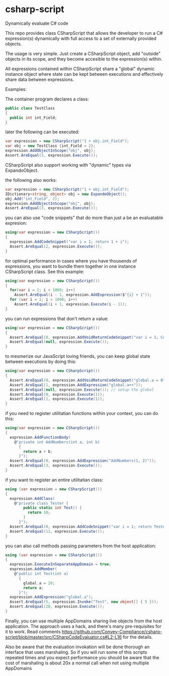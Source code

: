 # csharp-script
Dynamically evaluate C# code

This repo provides class CSharpScript that allows the developer to run a C# expression(s) dynamically with full access to a set of externally provided objects.

The usage is very simple. Just create a CSharpScript object, add "outside" objects in its scope, and they become accesible to the expression(s) within.

All expressions contained within CSharpScript share a "global" dynamic instance object where state can be kept between executions and effectively share data between expressions.

Examples:

The container program declares a class:

```C#
public class TestClass
{
  public int int_Field;
}
```

later the following can be executed:

```C#
var expression = new CSharpScript("1 + obj.int_Field");
var obj = new TestClass {int_Field = 2};
expression.AddObjectInScope("obj", obj);
Assert.AreEqual(3, expression.Execute());
```
CSharpScript also support working with "dynamic" types via ExpandoObject.

the following also works:

```C#
var expression = new CSharpScript("1 + obj.int_Field");
IDictionary<string, object> obj = new ExpandoObject();
obj.Add("int_Field", 2);
expression.AddObjectInScope("obj", obj);
Assert.AreEqual(3, expression.Execute());
```

you can also use "code snippets" that do more than just a be an evaluatable expresion:

```C#
using(var expression = new CSharpScript())
{
  expression.AddCodeSnippet("var i = 1; return 1 + i");
  Assert.AreEqual(2, expression.Execute());
}
```
  
for optimal performance in cases where you have thousends of expressions, you want to bundle them together in one instance CSharpScript class.
See this example:

```C#
using(var expression = new CSharpScript())
{
  for(var i = 1; i < 1000; i++)
    Assert.AreEqual(i - 1, expression.AddExpression($"{i} + 1"));
  for (var i = 1; i < 1000; i++)
    Assert.AreEqual(i + 1, expression.Execute(i - 1));
}
```

you can run expressions that don't return a value:

```C#
using(var expression = new CSharpScript())
{
  Assert.AreEqual(0, expression.AddVoidReturnCodeSnippet("var i = 1; Console.WriteLine(i)"));
  Assert.AreEqual(null, expression.Execute());
}
```

to mesmerize our JavaScript loving friends, you can keep global state between executions by doing this:

```C#
using(var expression = new CSharpScript())
{
  Assert.AreEqual(0, expression.AddVoidReturnCodeSnippet("global.a = 0")); // this injects an int field into global
  Assert.AreEqual(1, expression.AddExpression("global.a++"));
  Assert.AreEqual(null, expression.Execute()); // setup the global
  Assert.AreEqual(0, expression.Execute(1));
  Assert.AreEqual(1, expression.Execute(1));
}
```

if you need to register utilitatian functions within your context, you can do this:

```C#
using(var expression = new CSharpScript()) 
{
  expression.AddFunctionBody(
    @"private int AddNumbers(int a, int b)
      {
        return a + b; 
      }");
  Assert.AreEqual(0, expression.AddExpression("AddNumbers(1, 2)"));
  Assert.AreEqual(3, expression.Execute());
}
```

if you want to register an entire utilitatian class:

```C#
using (var expression = new CSharpScript())
{
  expression.AddClass(
    @"private class Tester {
        public static int Test() {
          return 10;
        }
      }");
  Assert.AreEqual(0, expression.AddCodeSnippet("var i = 1; return Tester.Test() + i"));
  Assert.AreEqual(11, expression.Execute());
}
```

you can also call methods passing parameters from the host application:

```C#
using (var expression = new CSharpScript())
{
  expression.ExecuteInSeparateAppDomain = true;
  expression.AddMember(
    @"public int Test(int a) 
	  {  
        global.a = 20;     
        return a;            
      }");
  expression.AddExpression("global.a");
  Assert.AreEqual(5, expression.Invoke("Test", new object[] { 5 }));
  Assert.AreEqual(20, expression.Execute());
}
```

Finally, you can use multiple AppDomains sharing live objects from the host application.
The approach uses a hack, and there's many pre-requisites for it to work.
Read comments https://github.com/Convey-Compliance/csharp-script/blob/master/src/CSharpCodeEvaluator.cs#L2-L16 
for the details.

Also be aware that the evaluation invokation will be done thorough an interface that uses marshaling. So if you will
run some of this scripts repeated times and you expect performance you should be aware that the cost of marshaling is
about 20x a normal call when not using multiple AppDomains